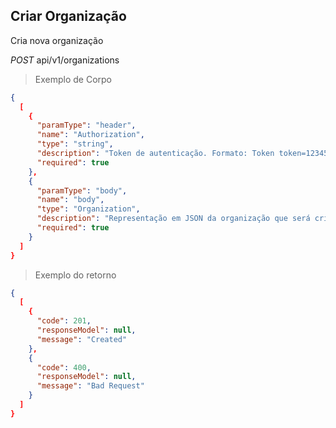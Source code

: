 ## Criar Organização

Cria nova organização

<div class="api-endpoint">
  <div class="endpoint-data">
    <i class="label label-get">POST</i>
     api/v1/organizations
  </div>
</div>


> Exemplo de Corpo

```json
{
  [
    {
      "paramType": "header",
      "name": "Authorization",
      "type": "string",
      "description": "Token de autenticação. Formato: Token token=123456",
      "required": true
    },
    {
      "paramType": "body",
      "name": "body",
      "type": "Organization",
      "description": "Representação em JSON da organização que será criada",
      "required": true
    }
  ]
}
```

> Exemplo do retorno

```json
{
  [
    {
      "code": 201,
      "responseModel": null,
      "message": "Created"
    },
    {
      "code": 400,
      "responseModel": null,
      "message": "Bad Request"
    }
  ]
}
```